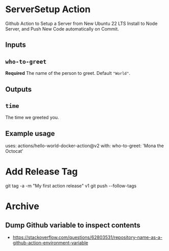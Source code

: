 # ServerSetup Action

Github Action to Setup a Server from New Ubuntu 22 LTS Install to Node Server, and Push New Code automatically on Commit.

## Inputs

## `who-to-greet`

**Required** The name of the person to greet. Default `"World"`.

## Outputs

## `time`

The time we greeted you.

## Example usage

uses: actions/hello-world-docker-action@v2
with:
  who-to-greet: 'Mona the Octocat'

# Add Release Tag
git tag -a -m "My first action release" v1
git push --follow-tags

# Archive

## Dump Github variable to inspect contents
- https://stackoverflow.com/questions/62803531/repository-name-as-a-github-action-environment-variable
